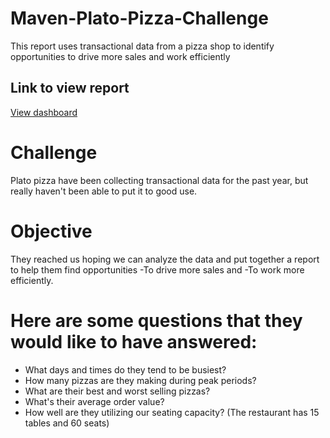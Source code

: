 # Maven-Plato-Pizza-Challenge
This report uses transactional data from a pizza shop to identify opportunities to drive more sales and work efficiently

## Link to view report
[View dashboard](https://drive.google.com/file/d/1g0EwlN57V9Jl-jWp-R8zKJhqYLfx8AxV/view?usp=sharing)

# Challenge
Plato pizza have been collecting transactional data for the past year, but really haven't been able to put it to good use. 

# Objective
They reached us hoping we can analyze the data and put together a report to help them find opportunities 
-To drive more sales and 
-To work more efficiently.

# Here are some questions that they would like to have answered:

- What days and times do they tend to be busiest?
- How many pizzas are they making during peak periods?
- What are their best and worst selling pizzas?
- What's their average order value?
- How well are they utilizing our seating capacity? (The restaurant has 15 tables and 60 seats)
